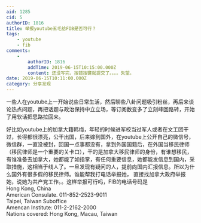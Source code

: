```yaml
---
aid: 1285
cid: 5
authorID: 1816
title: 举报youtube五毛给FIB是否可行？
tags:
    - youtube
    - fib
comments:
    -
        authorID: 1816
        addTime: 2019-06-15T10:15:00.000Z
        content: 还没写完，按错按键就提交了。。。。失望。
date: 2019-06-15T10:11:00.000Z
category: 分享发现
---
```


一些人在youtube上一开始说些日常生活，然后聊些八卦问题吸引粉丝，再后来谈论热点问题，再把话题与政治保持中立立场，等订阅数变多了立刻峰回路转，开始了用软话把思路拉回来。

好比如youtube上的加拿大籍韩梅，年轻的时候进军校当过军人或者在文工团干过，长得都很漂亮，公干出国，后来嫁到国外，在youtube上公开自己的微信号，微信群，一直没被封，回国一点事都没有，拿到外国国籍后，在外国当移民律师（移民律师是一个重要的关卡口），干的是加拿大移民律师的身份，有谁想移民，有谁准备去加拿大，她都能了如指掌，有任何重要信息，她都能发信息到国内，采取措施，这相当于线人了。一旦发现有疑问的人，提前向国内汇报信息。所以为什么国外有很多假的移民律师。谁能帮我打电话举报她， 直接找加拿大政府举报她，说她为共产党工作。。这样举报可行吗，FIB的电话号码是  
Hong Kong, China  
American Consulate. 011-852-2523-9011  
Taipei, Taiwan Suboffice  
Amencan Institute: 011-2-2162-2000  
Nations covered: Hong Kong, Macau, Taiwan
